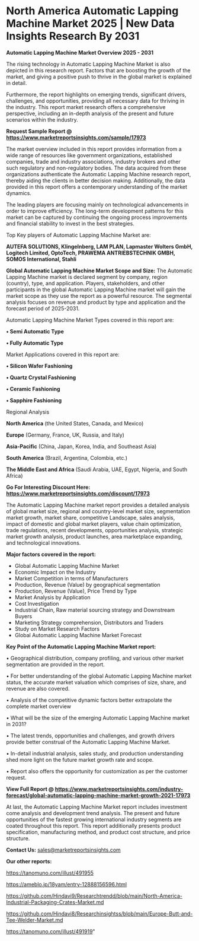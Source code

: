# North America Automatic Lapping Machine Market 2025 | New Data Insights Research By 2031

<Strong> Automatic Lapping Machine Market Overview 2025 - 2031</strong>

The rising technology in Automatic Lapping Machine Market is also depicted in this research report. Factors that are boosting the growth of the market, and giving a positive push to thrive in the global market is explained in detail.

Furthermore, the report highlights on emerging trends, significant drivers, challenges, and opportunities, providing all necessary data for thriving in the industry. This report market research offers a comprehensive perspective, including an in-depth analysis of the present and future scenarios within the industry.

<strong>Request Sample Report @ <a href=https://www.marketreportsinsights.com/sample/17973>https://www.marketreportsinsights.com/sample/17973</a></strong>

The market overview included in this report provides information from a wide range of resources like government organizations, established companies, trade and industry associations, industry brokers and other such regulatory and non-regulatory bodies. The data acquired from these organizations authenticate the Automatic Lapping Machine research report, thereby aiding the clients in better decision making. Additionally, the data provided in this report offers a contemporary understanding of the market dynamics.

The leading players are focusing mainly on technological advancements in order to improve efficiency. The long-term development patterns for this market can be captured by continuing the ongoing process improvements and financial stability to invest in the best strategies.

Top Key players of Automatic Lapping Machine Market are:

<strong>AUTEFA SOLUTIONS, Klingelnberg, LAM PLAN, Lapmaster Wolters GmbH, Logitech Limited, OptoTech, PRAWEMA ANTRIEBSTECHNIK GMBH, SOMOS International, Stahli</strong>

<strong><b>Global Automatic Lapping Machine Market Scope and Size:</b></strong>
The Automatic Lapping Machine market is declared segment by company, region (country), type, and application. Players, stakeholders, and other participants in the global Automatic Lapping Machine market will gain the market scope as they use the report as a powerful resource. The segmental analysis focuses on revenue and product by type and application and the forecast period of 2025-2031.

Automatic Lapping Machine Market Types covered in this report are:

<strong>• Semi Automatic Type

• Fully Automatic Type</strong>

Market Applications covered in this report are:

<strong>• Silicon Wafer Fashioning

• Quartz Crystal Fashioning

• Ceramic Fashioning

• Sapphire Fashioning</strong> 

Regional Analysis

<strong>North America</strong> (the United States, Canada, and Mexico)

<strong>Europe</strong> (Germany, France, UK, Russia, and Italy)

<strong>Asia-Pacific</strong> (China, Japan, Korea, India, and Southeast Asia)

<strong>South America</strong> (Brazil, Argentina, Colombia, etc.)

<strong>The Middle East and Africa</strong> (Saudi Arabia, UAE, Egypt, Nigeria, and South Africa)

<strong>Go For Interesting Discount Here: <a href=https://www.marketreportsinsights.com/discount/17973>https://www.marketreportsinsights.com/discount/17973</a></strong>

The Automatic Lapping Machine market report provides a detailed analysis of global market size, regional and country-level market size, segmentation market growth, market share, competitive Landscape, sales analysis, impact of domestic and global market players, value chain optimization, trade regulations, recent developments, opportunities analysis, strategic market growth analysis, product launches, area marketplace expanding, and technological innovations.

<strong><b>Major factors covered in the report:</b></strong>
<ul>
  <li>Global Automatic Lapping Machine Market </li>
  <li>Economic Impact on the Industry</li>
  <li>Market Competition in terms of Manufacturers</li>
  <li>Production, Revenue (Value) by geographical segmentation</li>
  <li>Production, Revenue (Value), Price Trend by Type</li>
  <li>Market Analysis by Application</li>
  <li>Cost Investigation</li>
  <li>Industrial Chain, Raw material sourcing strategy and Downstream Buyers</li>
  <li>Marketing Strategy comprehension, Distributors and Traders</li>
  <li>Study on Market Research Factors</li>
  <li>Global Automatic Lapping Machine Market Forecast</li>
</ul>

<strong><b>Key Point of the Automatic Lapping Machine Market report:</b></strong>

• Geographical distribution, company profiling, and various other market segmentation are provided in the report.

• For better understanding of the global Automatic Lapping Machine market status, the accurate market valuation which comprises of size, share, and revenue are also covered.

• Analysis of the competitive dynamic factors better extrapolate the complete market overview

• What will be the size of the emerging Automatic Lapping Machine market in 2031?

• The latest trends, opportunities and challenges, and growth drivers provide better construal of the Automatic Lapping Machine Market.

• In-detail industrial analysis, sales study, and production understanding shed more light on the future market growth rate and scope.

• Report also offers the opportunity for customization as per the customer request.

<strong><b>View Full Report @ <a href=https://www.marketreportsinsights.com/industry-forecast/global-automatic-lapping-machine-market-growth-2021-17973>https://www.marketreportsinsights.com/industry-forecast/global-automatic-lapping-machine-market-growth-2021-17973</a></b></strong>


At last, the Automatic Lapping Machine Market report includes investment come analysis and development trend analysis. The present and future opportunities of the fastest growing international industry segments are coated throughout this report. This report additionally presents product specification, manufacturing method, and product cost structure, and price structure.

<strong>Contact Us:</strong>
sales@marketreportsinsights.com

<strong>Our other reports:</strong>

<a href=https://tanomuno.com/illust/491955>https://tanomuno.com/illust/491955</a>

<a href=https://ameblo.jp/18yam/entry-12888156596.html>https://ameblo.jp/18yam/entry-12888156596.html</a>

<a href=https://github.com/Hindavi9/Researchtrendd/blob/main/North-America-Industrial-Packaging-Crates-Market.md>https://github.com/Hindavi9/Researchtrendd/blob/main/North-America-Industrial-Packaging-Crates-Market.md</a>

<a href=https://github.com/Hindavi8/Researchinsightss/blob/main/Europe-Butt-and-Tee-Welder-Market.md>https://github.com/Hindavi8/Researchinsightss/blob/main/Europe-Butt-and-Tee-Welder-Market.md</a>

<a href=https://tanomuno.com/illust/491919>https://tanomuno.com/illust/491919</a>"
